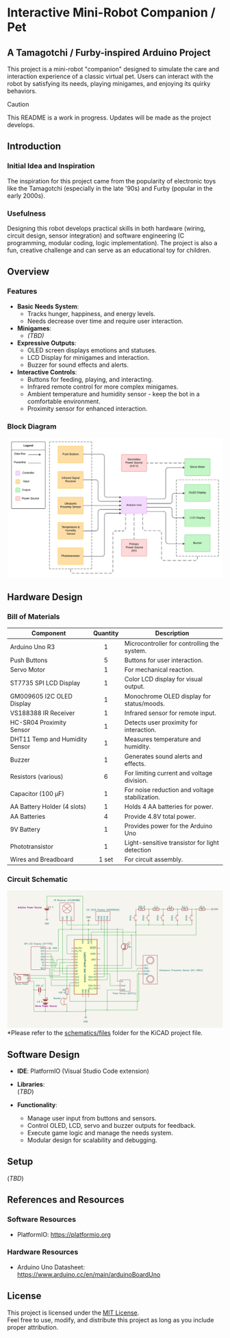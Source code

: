 # **Interactive Mini-Robot Companion / Pet**
## A Tamagotchi / Furby-inspired Arduino Project  

This project is a mini-robot "companion" designed to simulate the care and interaction experience of a classic virtual pet. Users can interact with the robot by satisfying its needs, playing minigames, and enjoying its quirky behaviors.

> [!CAUTION]
> This README is a work in progress. Updates will be made as the project develops.

## **Introduction**

### **Initial Idea and Inspiration**  
The inspiration for this project came from the popularity of electronic toys like the Tamagotchi (especially in the late '90s) and Furby (popular in the early 2000s).  

### **Usefulness**  
Designing this robot develops practical skills in both hardware (wiring, circuit design, sensor integration) and software engineering (C programming, modular coding, logic implementation). The project is also a fun, creative challenge and can serve as an educational toy for children.

## **Overview**

### **Features**
- **Basic Needs System**:
  - Tracks hunger, happiness, and energy levels.
  - Needs decrease over time and require user interaction.  
- **Minigames**:
  - *(TBD)*
- **Expressive Outputs**:
  - OLED screen displays emotions and statuses.
  - LCD Display for minigames and interaction.
  - Buzzer for sound effects and alerts.  
- **Interactive Controls**:
  - Buttons for feeding, playing, and interacting.
  - Infrared remote control for more complex minigames.
  - Ambient temperature and humidity sensor - keep the bot in a comfortable environment.
  - Proximity sensor for enhanced interaction.

### **Block Diagram**  
![block diagram](./schematics/images/block_diagram.jpeg)

## **Hardware Design**

### **Bill of Materials**  

| Component                      | Quantity | Description                                     |
|--------------------------------|:--------:|------------------------------------------------ |
| Arduino Uno R3                 |    1     | Microcontroller for controlling the system.     |
| Push Buttons                   |    5     | Buttons for user interaction.                   |
| Servo Motor                    |    1     | For mechanical reaction.                        |
| ST7735 SPI LCD Display         |    1     | Color LCD display for visual output.            |
| GM009605 I2C OLED Display      |    1     | Monochrome OLED display for status/moods.       |
| VS188388 IR Receiver           |    1     | Infrared sensor for remote input.               |
| HC-SR04 Proximity Sensor       |    1     | Detects user proximity for interaction.         |
| DHT11 Temp and Humidity Sensor |    1     | Measures temperature and humidity.              |
| Buzzer                         |    1     | Generates sound alerts and effects.             |
| Resistors (various)            |    6     | For limiting current and voltage division.      |
| Capacitor (100 µF)             |    1     | For noise reduction and voltage stabilization.   |
| AA Battery Holder (4 slots)    |    1     | Holds 4 AA batteries for power.                 |
| AA Batteries                   |    4     | Provide 4.8V total power.                      |
| 9V Battery                     |    1     | Provides power for the Arduino Uno             |
| Phototransistor                |    1     | Light-sensitive transistor for light detection |
| Wires and Breadboard           |    1 set | For circuit assembly.                          |

### **Circuit Schematic**
![circuit schematic cropped](./schematics/images/kicad_schematic%20-%20cropped.png)
*Please refer to the [schematics/files](./schematics/files) folder for the KiCAD project file. 

## **Software Design**  
- **IDE**: PlatformIO (Visual Studio Code extension)  

- **Libraries**:  
  (*TBD*)  

- **Functionality**:  
  - Manage user input from buttons and sensors.
  - Control OLED, LCD, servo and buzzer outputs for feedback.
  - Execute game logic and manage the needs system.  
  - Modular design for scalability and debugging.

## **Setup**  
(*TBD*)

## **References and Resources**  
### **Software Resources**  
- PlatformIO: https://platformio.org

### **Hardware Resources**  
- Arduino Uno Datasheet: https://www.arduino.cc/en/main/arduinoBoardUno

## License
This project is licensed under the [MIT License](LICENSE).  
Feel free to use, modify, and distribute this project as long as you include proper attribution.



